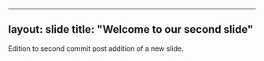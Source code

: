 -----
layout: slide
title: "Welcome to our second slide"
-----

Edition to second commit post addition of a new slide.
